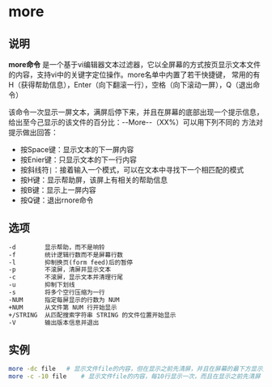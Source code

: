 # **more**

## 说明

**more命令** 是一个基于vi编辑器文本过滤器，它以全屏幕的方式按页显示文本文件的内容，支持vi中的关键字定位操作。more名单中内置了若干快捷键，
常用的有H（获得帮助信息），Enter（向下翻滚一行），空格（向下滚动一屏），Q（退出命令）

该命令一次显示一屏文本，满屏后停下来，并且在屏幕的底部出现一个提示信息，给出至今己显示的该文件的百分比：--More--（XX%）可以用下列不同的
方法对提示做出回答：

* 按Space键：显示文本的下一屏内容
* 按Enier键：只显示文本的下一行内容
* 按斜线符`|`：接着输入一个模式，可以在文本中寻找下一个相匹配的模式
* 按H键：显示帮助屏，该屏上有相关的帮助信息
* 按B键：显示上一屏内容
* 按Q键：退出rnore命令

## 选项

```markdown
-d        显示帮助，而不是响铃
-f        统计逻辑行数而不是屏幕行数
-l        抑制换页(form feed)后的暂停
-p        不滚屏，清屏并显示文本
-c        不滚屏，显示文本并清理行尾
-u        抑制下划线
-s        将多个空行压缩为一行
-NUM      指定每屏显示的行数为 NUM
+NUM      从文件第 NUM 行开始显示
+/STRING  从匹配搜索字符串 STRING 的文件位置开始显示
-V        输出版本信息并退出

```

## 实例

```bash
more -dc file   # 显示文件file的内容，但在显示之前先清屏，并且在屏幕的最下方显示完核的百分比
more -c -10 file    # 显示文件file的内容，每10行显示一次，而且在显示之前先清屏
```


